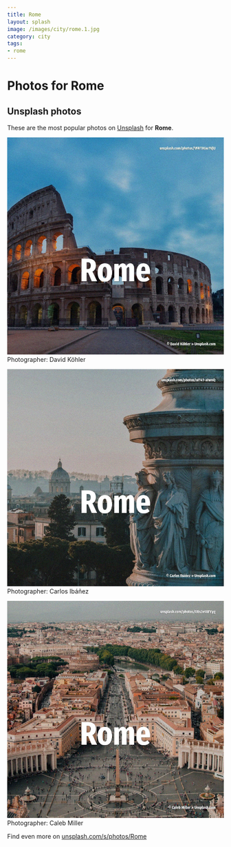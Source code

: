 ```yaml
---
title: Rome
layout: splash
image: /images/city/rome.1.jpg
category: city
tags:
- rome
---
```

# Photos for Rome
 
## Unsplash photos
These are the most popular photos on [Unsplash](https://unsplash.com) for **Rome**.
 
![Rome](/images/city/rome.1.jpg)
Photographer:  David Köhler
 
![Rome](/images/city/rome.2.jpg)
Photographer:  Carlos Ibáñez
 
![Rome](/images/city/rome.3.jpg)
Photographer:  Caleb Miller
 
Find even more on [unsplash.com/s/photos/Rome](https://unsplash.com/s/photos/Rome)
 
